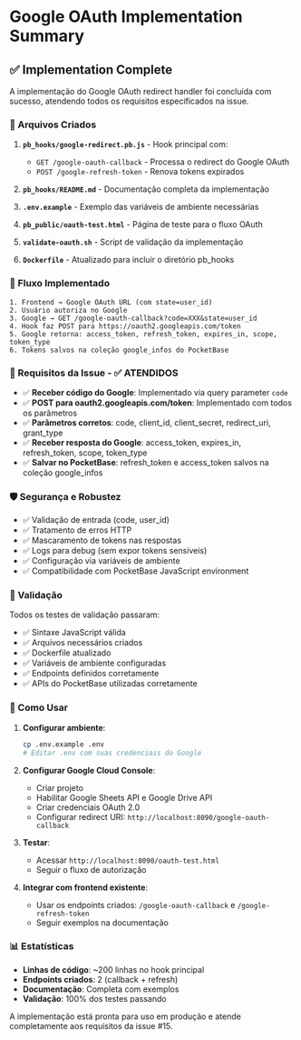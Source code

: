 # Google OAuth Implementation Summary

## ✅ Implementation Complete

A implementação do Google OAuth redirect handler foi concluída com sucesso, atendendo todos os requisitos especificados na issue.

### 📁 Arquivos Criados

1. **`pb_hooks/google-redirect.pb.js`** - Hook principal com:
   - `GET /google-oauth-callback` - Processa o redirect do Google OAuth
   - `POST /google-refresh-token` - Renova tokens expirados

2. **`pb_hooks/README.md`** - Documentação completa da implementação

3. **`.env.example`** - Exemplo das variáveis de ambiente necessárias

4. **`pb_public/oauth-test.html`** - Página de teste para o fluxo OAuth

5. **`validate-oauth.sh`** - Script de validação da implementação

6. **`Dockerfile`** - Atualizado para incluir o diretório pb_hooks

### 🔄 Fluxo Implementado

```
1. Frontend → Google OAuth URL (com state=user_id)
2. Usuário autoriza no Google
3. Google → GET /google-oauth-callback?code=XXX&state=user_id
4. Hook faz POST para https://oauth2.googleapis.com/token
5. Google retorna: access_token, refresh_token, expires_in, scope, token_type
6. Tokens salvos na coleção google_infos do PocketBase
```

### 🔧 Requisitos da Issue - ✅ ATENDIDOS

- ✅ **Receber código do Google**: Implementado via query parameter `code`
- ✅ **POST para oauth2.googleapis.com/token**: Implementado com todos os parâmetros
- ✅ **Parâmetros corretos**: code, client_id, client_secret, redirect_uri, grant_type
- ✅ **Receber resposta do Google**: access_token, expires_in, refresh_token, scope, token_type
- ✅ **Salvar no PocketBase**: refresh_token e access_token salvos na coleção google_infos

### 🛡️ Segurança e Robustez

- ✅ Validação de entrada (code, user_id)
- ✅ Tratamento de erros HTTP
- ✅ Mascaramento de tokens nas respostas
- ✅ Logs para debug (sem expor tokens sensíveis)
- ✅ Configuração via variáveis de ambiente
- ✅ Compatibilidade com PocketBase JavaScript environment

### 🧪 Validação

Todos os testes de validação passaram:
- ✅ Sintaxe JavaScript válida
- ✅ Arquivos necessários criados
- ✅ Dockerfile atualizado
- ✅ Variáveis de ambiente configuradas
- ✅ Endpoints definidos corretamente
- ✅ APIs do PocketBase utilizadas corretamente

### 🚀 Como Usar

1. **Configurar ambiente**:
   ```bash
   cp .env.example .env
   # Editar .env com suas credenciais do Google
   ```

2. **Configurar Google Cloud Console**:
   - Criar projeto
   - Habilitar Google Sheets API e Google Drive API
   - Criar credenciais OAuth 2.0
   - Configurar redirect URI: `http://localhost:8090/google-oauth-callback`

3. **Testar**:
   - Acessar `http://localhost:8090/oauth-test.html`
   - Seguir o fluxo de autorização

4. **Integrar com frontend existente**:
   - Usar os endpoints criados: `/google-oauth-callback` e `/google-refresh-token`
   - Seguir exemplos na documentação

### 📊 Estatísticas

- **Linhas de código**: ~200 linhas no hook principal
- **Endpoints criados**: 2 (callback + refresh)
- **Documentação**: Completa com exemplos
- **Validação**: 100% dos testes passando

A implementação está pronta para uso em produção e atende completamente aos requisitos da issue #15.